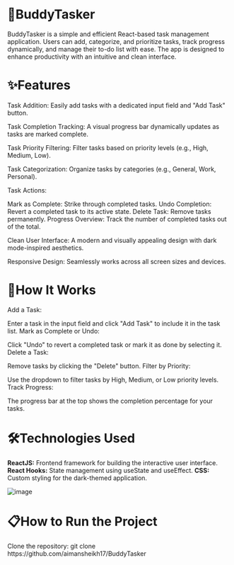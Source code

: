 <h1>🎯BuddyTasker</h1>
BuddyTasker is a simple and efficient React-based task management application. Users can add, categorize, and prioritize tasks, track progress dynamically, and manage their to-do list with ease. The app is designed to enhance productivity with an intuitive and clean interface.

<h1>✨Features</h1>
Task Addition:
Easily add tasks with a dedicated input field and "Add Task" button.

Task Completion Tracking:
A visual progress bar dynamically updates as tasks are marked complete.

Task Priority Filtering:
Filter tasks based on priority levels (e.g., High, Medium, Low).

Task Categorization:
Organize tasks by categories (e.g., General, Work, Personal).

Task Actions:

Mark as Complete: Strike through completed tasks.
Undo Completion: Revert a completed task to its active state.
Delete Task: Remove tasks permanently.
Progress Overview:
Track the number of completed tasks out of the total.

Clean User Interface:
A modern and visually appealing design with dark mode-inspired aesthetics.

Responsive Design:
Seamlessly works across all screen sizes and devices.

<h1>🚀How It Works</h1>
Add a Task:

Enter a task in the input field and click "Add Task" to include it in the task list.
Mark as Complete or Undo:

Click "Undo" to revert a completed task or mark it as done by selecting it.
Delete a Task:

Remove tasks by clicking the "Delete" button.
Filter by Priority:

Use the dropdown to filter tasks by High, Medium, or Low priority levels.
Track Progress:

The progress bar at the top shows the completion percentage for your tasks.
<h1>🛠️Technologies Used</h1>

**ReactJS:** Frontend framework for building the interactive user interface.
**React Hooks:** State management using useState and useEffect.
**CSS:** Custom styling for the dark-themed application.

![image](https://github.com/user-attachments/assets/b74d38a0-cfed-4954-82e6-3c386ee63fc5)

<h1>📋How to Run the Project</h1>
Clone the repository:
git clone https://github.com/aimansheikh17/BuddyTasker
